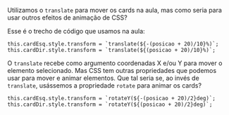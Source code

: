 Utilizamos o `translate` para mover os cards na aula, mas como seria para usar outros efeitos de animação de CSS?

Esse é o trecho de código que usamos na aula:

```
this.cardEsq.style.transform = `translate(${-(posicao + 20)/10}%)`;
this.cardDir.style.transform = `translate(${(posicao + 20)/10}%)`;
```

O `translate` recebe como argumento coordenadas X e/ou Y para mover o elemento selecionado. Mas CSS tem outras propriedades que podemos usar para mover e animar elementos. Que tal seria se, ao invés de `translate`, usássemos a propriedade `rotate` para animar os cards?

```
this.cardEsq.style.transform = `rotateY(${-(posicao + 20)/2}deg)`;
this.cardDir.style.transform = `rotateY(${(posicao + 20)/2}deg)`;
```